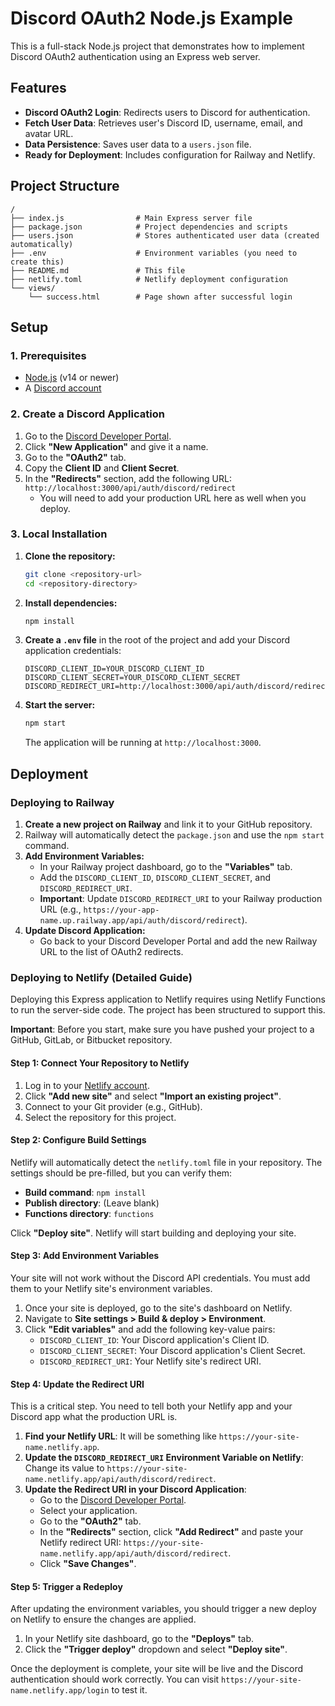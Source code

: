 # Discord OAuth2 Node.js Example

This is a full-stack Node.js project that demonstrates how to implement Discord OAuth2 authentication using an Express web server.

## Features

- **Discord OAuth2 Login**: Redirects users to Discord for authentication.
- **Fetch User Data**: Retrieves user's Discord ID, username, email, and avatar URL.
- **Data Persistence**: Saves user data to a `users.json` file.
- **Ready for Deployment**: Includes configuration for Railway and Netlify.

## Project Structure

```
/
├── index.js                # Main Express server file
├── package.json            # Project dependencies and scripts
├── users.json              # Stores authenticated user data (created automatically)
├── .env                    # Environment variables (you need to create this)
├── README.md               # This file
├── netlify.toml            # Netlify deployment configuration
└── views/
    └── success.html        # Page shown after successful login
```

## Setup

### 1. Prerequisites

- [Node.js](https://nodejs.org/) (v14 or newer)
- A [Discord account](https://discord.com/)

### 2. Create a Discord Application

1.  Go to the [Discord Developer Portal](https://discord.com/developers/applications).
2.  Click **"New Application"** and give it a name.
3.  Go to the **"OAuth2"** tab.
4.  Copy the **Client ID** and **Client Secret**.
5.  In the **"Redirects"** section, add the following URL: `http://localhost:3000/api/auth/discord/redirect`
    - You will need to add your production URL here as well when you deploy.

### 3. Local Installation

1.  **Clone the repository:**
    ```bash
    git clone <repository-url>
    cd <repository-directory>
    ```

2.  **Install dependencies:**
    ```bash
    npm install
    ```

3.  **Create a `.env` file** in the root of the project and add your Discord application credentials:
    ```env
    DISCORD_CLIENT_ID=YOUR_DISCORD_CLIENT_ID
    DISCORD_CLIENT_SECRET=YOUR_DISCORD_CLIENT_SECRET
    DISCORD_REDIRECT_URI=http://localhost:3000/api/auth/discord/redirect
    ```

4.  **Start the server:**
    ```bash
    npm start
    ```

    The application will be running at `http://localhost:3000`.

## Deployment

### Deploying to Railway

1.  **Create a new project on Railway** and link it to your GitHub repository.
2.  Railway will automatically detect the `package.json` and use the `npm start` command.
3.  **Add Environment Variables:**
    - In your Railway project dashboard, go to the **"Variables"** tab.
    - Add the `DISCORD_CLIENT_ID`, `DISCORD_CLIENT_SECRET`, and `DISCORD_REDIRECT_URI`.
    - **Important**: Update `DISCORD_REDIRECT_URI` to your Railway production URL (e.g., `https://your-app-name.up.railway.app/api/auth/discord/redirect`).
4.  **Update Discord Application:**
    - Go back to your Discord Developer Portal and add the new Railway URL to the list of OAuth2 redirects.

### Deploying to Netlify (Detailed Guide)

Deploying this Express application to Netlify requires using Netlify Functions to run the server-side code. The project has been structured to support this.

**Important**: Before you start, make sure you have pushed your project to a GitHub, GitLab, or Bitbucket repository.

#### Step 1: Connect Your Repository to Netlify

1.  Log in to your [Netlify account](https://app.netlify.com).
2.  Click **"Add new site"** and select **"Import an existing project"**.
3.  Connect to your Git provider (e.g., GitHub).
4.  Select the repository for this project.

#### Step 2: Configure Build Settings

Netlify will automatically detect the `netlify.toml` file in your repository. The settings should be pre-filled, but you can verify them:

-   **Build command**: `npm install`
-   **Publish directory**: (Leave blank)
-   **Functions directory**: `functions`

Click **"Deploy site"**. Netlify will start building and deploying your site.

#### Step 3: Add Environment Variables

Your site will not work without the Discord API credentials. You must add them to your Netlify site's environment variables.

1.  Once your site is deployed, go to the site's dashboard on Netlify.
2.  Navigate to **Site settings > Build & deploy > Environment**.
3.  Click **"Edit variables"** and add the following key-value pairs:
    -   `DISCORD_CLIENT_ID`: Your Discord application's Client ID.
    -   `DISCORD_CLIENT_SECRET`: Your Discord application's Client Secret.
    -   `DISCORD_REDIRECT_URI`: Your Netlify site's redirect URI.

#### Step 4: Update the Redirect URI

This is a critical step. You need to tell both your Netlify app and your Discord app what the production URL is.

1.  **Find your Netlify URL**: It will be something like `https://your-site-name.netlify.app`.
2.  **Update the `DISCORD_REDIRECT_URI` Environment Variable on Netlify**: Change its value to `https://your-site-name.netlify.app/api/auth/discord/redirect`.
3.  **Update the Redirect URI in your Discord Application**:
    -   Go to the [Discord Developer Portal](https://discord.com/developers/applications).
    -   Select your application.
    -   Go to the **"OAuth2"** tab.
    -   In the **"Redirects"** section, click **"Add Redirect"** and paste your Netlify redirect URI: `https://your-site-name.netlify.app/api/auth/discord/redirect`.
    -   Click **"Save Changes"**.

#### Step 5: Trigger a Redeploy

After updating the environment variables, you should trigger a new deploy on Netlify to ensure the changes are applied.

1.  In your Netlify site dashboard, go to the **"Deploys"** tab.
2.  Click the **"Trigger deploy"** dropdown and select **"Deploy site"**.

Once the deployment is complete, your site will be live and the Discord authentication should work correctly. You can visit `https://your-site-name.netlify.app/login` to test it.
